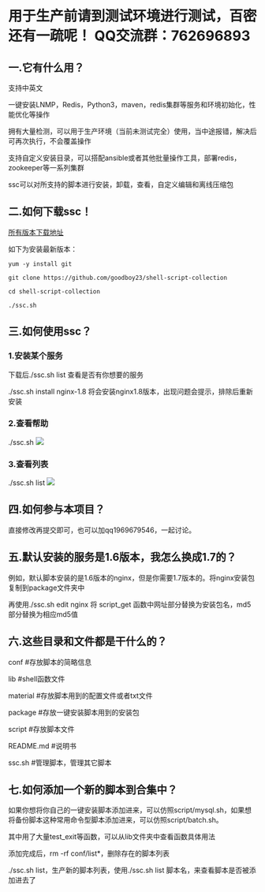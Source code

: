# 用于生产前请到测试环境进行测试，百密还有一疏呢！ QQ交流群：762696893

## 一.它有什么用？
支持中英文

一键安装LNMP，Redis，Python3，maven，redis集群等服务和环境初始化，性能优化等操作

拥有大量检测，可以用于生产环境（当前未测试完全）使用，当中途报错，解决后可再次执行，不会覆盖操作

支持自定义安装目录，可以搭配ansible或者其他批量操作工具，部署redis，zookeeper等一系列集群

ssc可以对所支持的脚本进行安装，卸载，查看，自定义编辑和离线压缩包


## 二.如何下载ssc！
[所有版本下载地址](https://github.com/goodboy23/shell-script-collection/releases "所有版本下载地址")

如下为安装最新版本：

`yum -y install git`

`git clone https://github.com/goodboy23/shell-script-collection`

`cd shell-script-collection`

`./ssc.sh`

## 三.如何使用ssc？

### 1.安装某个服务

下载后./ssc.sh list 查看是否有你想要的服务

./ssc.sh install nginx-1.8 将会安装nginx1.8版本，出现问题会提示，排除后重新安装

### 2.查看帮助

./ssc.sh
![](http://52wiki.oss-cn-beijing.aliyuncs.com/doc/0f37d3b8a541a4f4a83b226bad42d90e66cb58b9.png)

### 3.查看列表

./ssc.sh list
![](http://52wiki.oss-cn-beijing.aliyuncs.com/doc/67ad2f3b5c713937f4bc218322f6792e282c6d3d.png)

## 四.如何参与本项目？
直接修改再提交即可，也可以加qq1969679546，一起讨论。

## 五.默认安装的服务是1.6版本，我怎么换成1.7的？
例如，默认脚本安装的是1.6版本的nginx，但是你需要1.7版本的。将nginx安装包复制到package文件夹中

再使用./ssc.sh edit nginx 将 script_get 函数中网址部分替换为安装包名，md5部分替换为相应md5值

## 六.这些目录和文件都是干什么的？
conf #存放脚本的简略信息

lib #shell函数文件

material #存放脚本用到的配置文件或者txt文件

package #存放一键安装脚本用到的安装包

script #存放脚本文件

README.md #说明书

ssc.sh #管理脚本，管理其它脚本

## 七.如何添加一个新的脚本到合集中？
如果你想将你自己的一键安装脚本添加进来，可以仿照script/mysql.sh，如果想将备份脚本这种常用命令型脚本添加进来，可以仿照script/batch.sh。

其中用了大量test_exit等函数，可以从lib文件夹中查看函数具体用法

添加完成后，rm -rf conf/list*，删除存在的脚本列表

./ssc.sh list，生产新的脚本列表，使用./ssc.sh list 脚本名，来查看脚本是否被添加进去了

